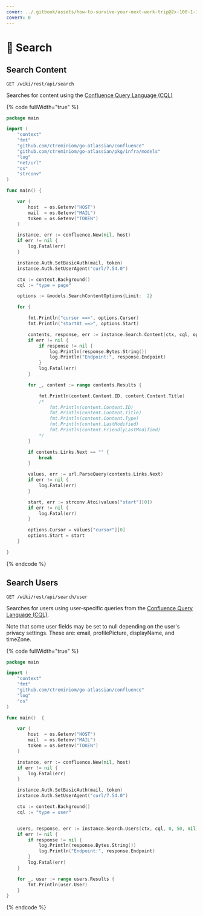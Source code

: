 ```yaml
---
cover: ../.gitbook/assets/how-to-survive-your-next-work-trip@2x-100-1-1560x760.jpg
coverY: 0
---
```


# 🔎 Search

## Search Content

`GET /wiki/rest/api/search`

Searches for content using the [Confluence Query Language (CQL)](https://developer.atlassian.com/cloud/confluence/advanced-searching-using-cql/)

{% code fullWidth="true" %}
```go
package main

import (
	"context"
	"fmt"
	"github.com/ctreminiom/go-atlassian/confluence"
	"github.com/ctreminiom/go-atlassian/pkg/infra/models"
	"log"
	"net/url"
	"os"
	"strconv"
)

func main() {

	var (
		host  = os.Getenv("HOST")
		mail  = os.Getenv("MAIL")
		token = os.Getenv("TOKEN")
	)

	instance, err := confluence.New(nil, host)
	if err != nil {
		log.Fatal(err)
	}

	instance.Auth.SetBasicAuth(mail, token)
	instance.Auth.SetUserAgent("curl/7.54.0")

	ctx := context.Background()
	cql := "type = page"

	options := &models.SearchContentOptions{Limit:  2}

	for {

		fmt.Println("cursor ==>", options.Cursor)
		fmt.Println("startAt ==>", options.Start)

		contents, response, err := instance.Search.Content(ctx, cql, options)
		if err != nil {
			if response != nil {
				log.Println(response.Bytes.String())
				log.Println("Endpoint:", response.Endpoint)
			}
			log.Fatal(err)
		}

		for _, content := range contents.Results {

			fmt.Println(content.Content.ID, content.Content.Title)
			/*
				fmt.Println(content.Content.ID)
				fmt.Println(content.Content.Title)
				fmt.Println(content.Content.Type)
				fmt.Println(content.LastModified)
				fmt.Println(content.FriendlyLastModified)
			*/
		}

		if contents.Links.Next == "" {
			break
		}

		values, err := url.ParseQuery(contents.Links.Next)
		if err != nil {
			log.Fatal(err)
		}

		start, err := strconv.Atoi(values["start"][0])
		if err != nil {
			log.Fatal(err)
		}

		options.Cursor = values["cursor"][0]
		options.Start = start
	}

}
```
{% endcode %}

## Search Users

`GET /wiki/rest/api/search/user`

Searches for users using user-specific queries from the [Confluence Query Language (CQL)](https://developer.atlassian.com/cloud/confluence/advanced-searching-using-cql/).

Note that some user fields may be set to null depending on the user's privacy settings. These are: email, profilePicture, displayName, and timeZone.

{% code fullWidth="true" %}
```go
package main

import (
	"context"
	"fmt"
	"github.com/ctreminiom/go-atlassian/confluence"
	"log"
	"os"
)

func main()  {

	var (
		host  = os.Getenv("HOST")
		mail  = os.Getenv("MAIL")
		token = os.Getenv("TOKEN")
	)

	instance, err := confluence.New(nil, host)
	if err != nil {
		log.Fatal(err)
	}

	instance.Auth.SetBasicAuth(mail, token)
	instance.Auth.SetUserAgent("curl/7.54.0")

	ctx := context.Background()
	cql := "type = user"


	users, response, err := instance.Search.Users(ctx, cql, 0, 50, nil)
	if err != nil {
		if response != nil {
			log.Println(response.Bytes.String())
			log.Println("Endpoint:", response.Endpoint)
		}
		log.Fatal(err)
	}

	for _, user := range users.Results {
		fmt.Println(user.User)
	}
}
```
{% endcode %}

